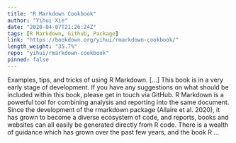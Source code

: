 ```yaml
---
title: "R Markdown Cookbook"
author: "Yihui Xie"
date: "2020-04-07T21:26:24Z"
tags: [R Markdown, Github, Package]
link: "https://bookdown.org/yihui/rmarkdown-cookbook/"
length_weight: "35.7%"
repo: "yihui/rmarkdown-cookbook"
pinned: false
---
```


Examples, tips, and tricks of using R Markdown. [...] This book is in a very early stage of development. If you have any suggestions on what should be included within this book, please get in touch via GitHub. R Markdown is a powerful tool for combining analysis and reporting into the same document. Since the development of the rmarkdown package (Allaire et al. 2020), it has grown to become a diverse ecosystem of code, and reports, books and websites can all easily be generated directly from R code. There is a wealth of guidance which has grown over the past few years, and the book R ...
